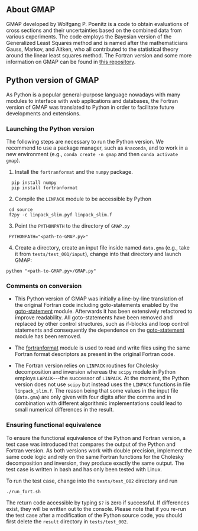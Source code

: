 ## About GMAP

GMAP developed by Wolfgang P. Poenitz is a code to obtain evaluations
of cross sections and their uncertainties based on the combined data
from various experiments. The code employs the Bayesian version
of the Generalized Least Squares method and is named after the
mathematicians Gauss, Markov, and Aitken, who all contributed
to the statistical theory around the linear least squares method.
The Fortran version and some more information on GMAP can be found
in [this repository](https://github.com/iaea-nds/GMAP-Fortran).

## Python version of GMAP 

As Python is a popular general-purpose language nowadays with many
modules to interface with web applications and databases, the Fortran
version of GMAP was translated to Python in order to facilitate future
developments and extensions.

### Launching the Python version

The following steps are necessary to run the Python version.
We recommend to use a package manager, such as `Anaconda`, and
to work in a new environment (e.g., `conda create -n gmap` and
then `conda activate gmap`).

1. Install the `fortranformat` and the `numpy` package.
```
  pip install numpy
  pip install fortranformat
```

2. Compile the `LINPACK` module to be accessible by Python
```
 cd source
 f2py -c linpack_slim.pyf linpack_slim.f
```
3. Point the `PYTHONPATH` to the directory of `GMAP.py`
```
 PYTHONPATH="<path-to-GMAP.py>"
```
4. Create a directory, create an input file inside named `data.gma`
(e.g., take it from `tests/test_001/input`), change into that directory
and launch GMAP:
```
python "<path-to-GMAP.py>/GMAP.py"
```

### Comments on conversion

- This Python version of GMAP was initially a line-by-line translation of the
original Fortran code including goto-statements enabled by the
[goto-statement] module.
Afterwards it has been extensively refactored to
improve readability. All goto-statements have been removed and replaced
by other control structures, such as if-blocks and loop control statements
and consequently the dependence on the [goto-statement] module has been removed.

- The [fortranformat] module is used to read and write files using the
same Fortran format descriptors as present in the original Fortran code.

- The Fortran version relies on `LINPACK` routines for Cholesky decomposition and
inversion whereas the `scipy` module in Python employs `LAPACK`---the successor
of `LINPACK`. At the moment, the Python version does not use `scipy` 
but instead uses the `LINPACK` functions in file `linpack_slim.f`. The reason
being that some values in the input file (`data.gma`) are only given with four
digits after the comma and in combination with different algorithmic
implementations could lead to small numerical differences in the result.

[goto-statement]: https://pypi.org/project/goto-statement/
[fortranformat]: https://pypi.org/project/fortranformat/ 

### Ensuring functional equivalence

To ensure the functional equivalence of the Python and Fortran version,
a test case was introduced that compares the output of the Python and Fortran
version. As both versions work with double precision, implement
the same code logic and rely on the same Fortran functions for the
Cholesky decomposition and inversion, they produce exactly the same output.
The test case is written in bash and has only been tested with Linux.

To run the test case, change into the `tests/test_002` directory and run
```
./run_fort.sh
```
The return code accessible by typing `$?` is zero if successful.
If differences exist, they will be written out to the console.
Please note that if you re-run the test case after a modification of the Python
source code, you should first delete the `result` directory in `tests/test_002`.

